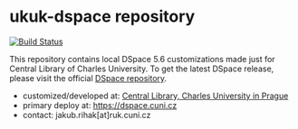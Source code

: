 # ukuk-dspace repository




[![Build Status](https://api.travis-ci.com/UKUK-Repository-Dept/ukuk-dspace.svg?branch=master)](https://travis-ci.com/UKUK-Repository-Dept/ukuk-dspace)

This repository contains local DSpace 5.6 customizations made just for Central Library of Charles University. To get the latest DSpace release, please visit
the official [DSpace repository](https://github.com/DSpace/DSpace).

* customized/developed at: [Central Library, Charles University in Prague](http://knihovna.cuni.cz/)
* primary deploy at: https://dspace.cuni.cz
* contact: jakub.rihak[at]ruk.cuni.cz
